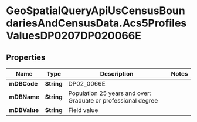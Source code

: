 # GeoSpatialQueryApiUsCensusBoundariesAndCensusData.Acs5ProfilesValuesDP0207DP020066E

## Properties

Name | Type | Description | Notes
------------ | ------------- | ------------- | -------------
**mDBCode** | **String** | DP02_0066E | 
**mDBName** | **String** | Population 25 years and over: Graduate or professional degree | 
**mDBValue** | **String** | Field value | 


